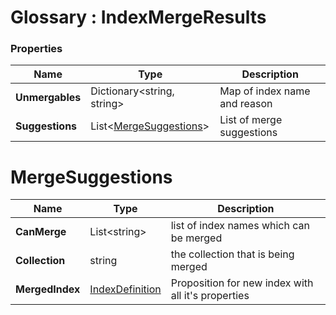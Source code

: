 ﻿# Glossary : IndexMergeResults

### Properties

| Name | Type | Description |
| ------------- | ------------- | ----- |
| **Unmergables** | Dictionary&lt;string, string&gt; | Map of index name and reason |
| **Suggestions** | List&lt;[MergeSuggestions](../glossary/index-merge-results#mergesuggestions)&gt; | List of merge suggestions |

# MergeSuggestions

| Name | Type | Description |
| ------------- | ------------- | ----- |
| **CanMerge** | List&lt;string&gt; | list of index names which can be merged |
| **Collection** | string | the collection that is being merged |
| **MergedIndex** | [IndexDefinition](../glossary/index-definition) | Proposition for new index with all it's properties |
